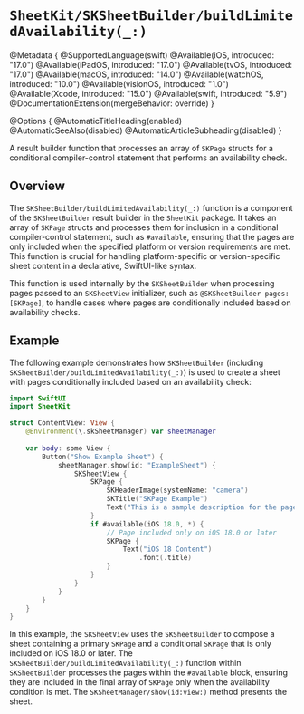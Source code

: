 # ``SheetKit/SKSheetBuilder/buildLimitedAvailability(_:)``

@Metadata {
    @SupportedLanguage(swift)
    @Available(iOS, introduced: "17.0")
    @Available(iPadOS, introduced: "17.0")
    @Available(tvOS, introduced: "17.0")
    @Available(macOS, introduced: "14.0")
    @Available(watchOS, introduced: "10.0")
    @Available(visionOS, introduced: "1.0")
    @Available(Xcode, introduced: "15.0")
    @Available(swift, introduced: "5.9")
    @DocumentationExtension(mergeBehavior: override)
}

@Options {
    @AutomaticTitleHeading(enabled)
    @AutomaticSeeAlso(disabled)
    @AutomaticArticleSubheading(disabled)
}

A result builder function that processes an array of ``SKPage`` structs for a conditional compiler-control statement that performs an availability check.

## Overview

The ``SKSheetBuilder/buildLimitedAvailability(_:)`` function is a component of the ``SKSheetBuilder`` result builder in the `SheetKit` package. It takes an array of ``SKPage`` structs and processes them for inclusion in a conditional compiler-control statement, such as `#available`, ensuring that the pages are only included when the specified platform or version requirements are met. This function is crucial for handling platform-specific or version-specific sheet content in a declarative, SwiftUI-like syntax.

This function is used internally by the ``SKSheetBuilder`` when processing pages passed to an ``SKSheetView`` initializer, such as `@SKSheetBuilder pages: [SKPage]`, to handle cases where pages are conditionally included based on availability checks.

## Example

The following example demonstrates how ``SKSheetBuilder`` (including ``SKSheetBuilder/buildLimitedAvailability(_:)``) is used to create a sheet with pages conditionally included based on an availability check:

```swift
import SwiftUI
import SheetKit

struct ContentView: View {
    @Environment(\.skSheetManager) var sheetManager
    
    var body: some View {
        Button("Show Example Sheet") {
            sheetManager.show(id: "ExampleSheet") {
                SKSheetView {
                    SKPage {
                        SKHeaderImage(systemName: "camera")
                        SKTitle("SKPage Example")
                        Text("This is a sample description for the page.")
                    }
                    if #available(iOS 18.0, *) {
                        // Page included only on iOS 18.0 or later
                        SKPage {
                            Text("iOS 18 Content")
                                .font(.title)
                        }
                    }
                }
            }
        }
    }
}
```

In this example, the ``SKSheetView`` uses the ``SKSheetBuilder`` to compose a sheet containing a primary ``SKPage`` and a conditional ``SKPage`` that is only included on iOS 18.0 or later. The ``SKSheetBuilder/buildLimitedAvailability(_:)`` function within ``SKSheetBuilder`` processes the pages within the `#available` block, ensuring they are included in the final array of ``SKPage`` only when the availability condition is met. The ``SKSheetManager/show(id:view:)`` method presents the sheet.